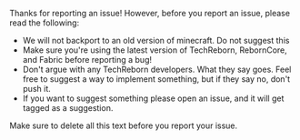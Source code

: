 Thanks for reporting an issue! However, before you report an issue, please read the following:

 * We will not backport to an old version of minecraft. Do not suggest this
 * Make sure you're using the latest version of TechReborn, RebornCore, and Fabric before reporting a bug!
 * Don't argue with any TechReborn developers. What they say goes. Feel free to suggest a way to implement something, but if they say no, don't push it.
 * If you want to suggest something please open an issue, and it will get tagged as a suggestion.
 
 Make sure to delete all this text before you report your issue.
